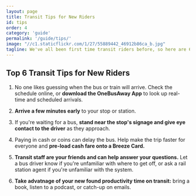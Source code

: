 ```yaml
---
layout: page
title: Transit Tips for New Riders
id: tips
order: 4
category: 'guide'
permalink: '/guide/tips/'
image: "//c1.staticflickr.com/1/27/55889442_46912b86ca_b.jpg"
tagline: We've all been first time transit riders before, so here are 6 tips to get you going.
---
```


## Top 6 Transit Tips for New Riders

1.  No one likes guessing when the bus or train will arrive.  Check the schedule online, or **download the OneBusAway App** to look up real-time and scheduled arrivals.

2.  **Arrive a few minutes early** to your stop or station.

3.  If you're waiting for a bus, **stand near the stop's signage and give eye contact to the driver** as they approach.

4.  Paying in cash or coins can delay the bus.  Help make the trip faster for everyone and **pre-load cash fare onto a Breeze Card.**

5.  **Transit staff are your friends and can help answer your questions.**  Let a bus driver know if you're unfamiliar with where to get off, or ask a rail station agent if you're unfamiliar with the system.

6.  **Take advatnage of your new found productivity time on transit:** bring a book, listen to a podcast, or catch-up on emails.
